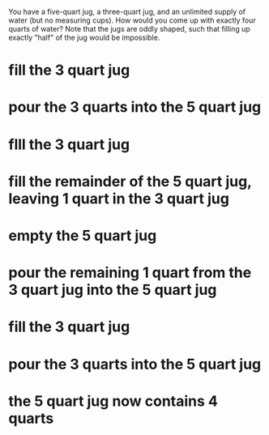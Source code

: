 You have a five-quart jug, a three-quart jug, and an unlimited supply of water (but no measuring cups). How would you come up with exactly four quarts of water? Note that the jugs are oddly shaped, such that filling up exactly "half" of the jug would be impossible.

# fill the 3 quart jug

# pour the 3 quarts into the 5 quart jug

# flll the 3 quart jug 

# fill the remainder of the 5 quart jug, leaving 1 quart in the 3 quart jug

# empty the 5 quart jug

# pour the remaining 1 quart from the 3 quart jug into the 5 quart jug

# fill the 3 quart jug

# pour the 3 quarts into the 5 quart jug

# the 5 quart jug now contains 4 quarts
